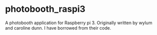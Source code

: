 # photobooth_raspi3
A photobooth application for Raspberry pi 3. Originally written by wylum and caroline dunn. I have borrowed from their code.
